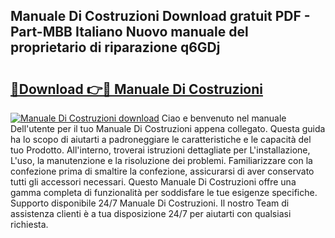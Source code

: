 ## Manuale Di Costruzioni Download gratuit PDF - Part-MBB Italiano Nuovo manuale del proprietario di riparazione q6GDj

# <h2><a href="http://dfb462.blite.top/?on=Manuale+Di+Costruzioni">🔗Download 👉🔴 Manuale Di Costruzioni</a></h2>

[![Manuale Di Costruzioni download](https://i.imgur.com/lujVjoI.png)](http://dfb462.blite.top/?on=Manuale+Di+Costruzioni)
Ciao e benvenuto nel manuale Dell'utente per il tuo Manuale Di Costruzioni appena collegato. Questa guida ha lo scopo di aiutarti a padroneggiare le caratteristiche e le capacità del tuo Prodotto. All'interno, troverai istruzioni dettagliate per L'installazione, L'uso, la manutenzione e la risoluzione dei problemi. Familiarizzare con la confezione prima di smaltire la confezione, assicurarsi di aver conservato tutti gli accessori necessari. Questo Manuale Di Costruzioni offre una gamma completa di funzionalità per soddisfare le tue esigenze specifiche. Supporto disponibile 24/7 Manuale Di Costruzioni. Il nostro Team di assistenza clienti è a tua disposizione 24/7 per aiutarti con qualsiasi richiesta.
